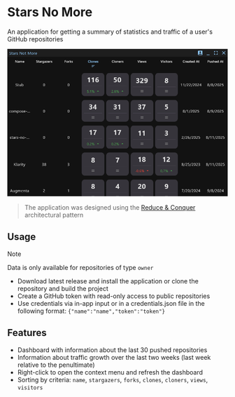 # Stars No More

An application for getting a summary of statistics and traffic of a user's GitHub repositories

![Preview](./media/preview.png)

> The application was designed using the [Reduce & Conquer](https://github.com/numq/reduce-and-conquer) architectural
> pattern

## Usage

> [!NOTE]
> Data is only available for repositories of type `owner`

- Download latest release and install the application or clone the repository and build the project
- Create a GitHub token with read-only access to public repositories
- Use credentials via in-app input or in a credentials.json file in the following format:
  `{"name":"name","token":"token"}`

## Features

- Dashboard with information about the last 30 pushed repositories
- Information about traffic growth over the last two weeks (last week relative to the penultimate)
- Right-click to open the context menu and refresh the dashboard
- Sorting by criteria: `name`, `stargazers`, `forks`, `clones`, `cloners`, `views`, `visitors`